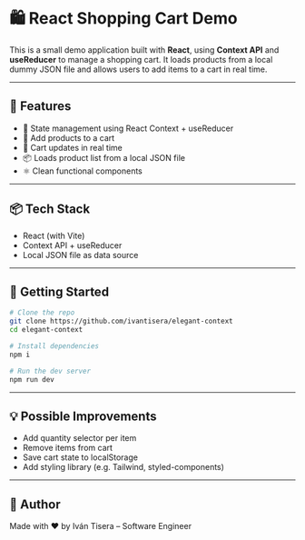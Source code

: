# 🛍️ React Shopping Cart Demo

This is a small demo application built with **React**, using **Context API** and **useReducer** to manage a shopping cart. It loads products from a local dummy JSON file and allows users to add items to a cart in real time.

---

## 🚀 Features

- 🧠 State management using React Context + useReducer
- 🛒 Add products to a cart
- 🔄 Cart updates in real time
- 📦 Loads product list from a local JSON file
- ⚛️ Clean functional components

---

## 📦 Tech Stack

- React (with Vite)
- Context API + useReducer
- Local JSON file as data source

---

## 🔧 Getting Started

```bash
# Clone the repo
git clone https://github.com/ivantisera/elegant-context
cd elegant-context

# Install dependencies
npm i

# Run the dev server
npm run dev
```

---

## 💡 Possible Improvements

- Add quantity selector per item
- Remove items from cart
- Save cart state to localStorage
- Add styling library (e.g. Tailwind, styled-components)

---

## 👤 Author

Made with ❤️ by Iván Tisera – Software Engineer
